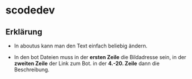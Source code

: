# scodedev

## Erklärung

- In aboutus kann man den Text einfach beliebig ändern.

- In den bot Dateien muss in der **ersten Zeile** die Bildadresse sein,
  in der **zweiten Zeile** der Link zum Bot.
  in der **4.-20. Zeile** dann die Beschreibung.
